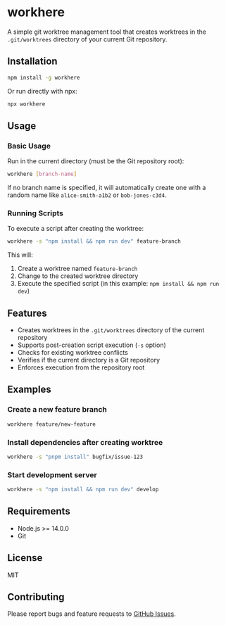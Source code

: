 # workhere

A simple git worktree management tool that creates worktrees in the `.git/worktrees` directory of your current Git repository.

## Installation

```bash
npm install -g workhere
```

Or run directly with npx:

```bash
npx workhere
```

## Usage

### Basic Usage

Run in the current directory (must be the Git repository root):

```bash
workhere [branch-name]
```

If no branch name is specified, it will automatically create one with a random name like `alice-smith-a1b2` or `bob-jones-c3d4`.

### Running Scripts

To execute a script after creating the worktree:

```bash
workhere -s "npm install && npm run dev" feature-branch
```

This will:
1. Create a worktree named `feature-branch`
2. Change to the created worktree directory
3. Execute the specified script (in this example: `npm install && npm run dev`)

## Features

- Creates worktrees in the `.git/worktrees` directory of the current repository
- Supports post-creation script execution (`-s` option)
- Checks for existing worktree conflicts
- Verifies if the current directory is a Git repository
- Enforces execution from the repository root

## Examples

### Create a new feature branch

```bash
workhere feature/new-feature
```

### Install dependencies after creating worktree

```bash
workhere -s "pnpm install" bugfix/issue-123
```

### Start development server

```bash
workhere -s "npm install && npm run dev" develop
```

## Requirements

- Node.js >= 14.0.0
- Git

## License

MIT

## Contributing

Please report bugs and feature requests to [GitHub Issues](https://github.com/wapa5pow/workhere/issues).